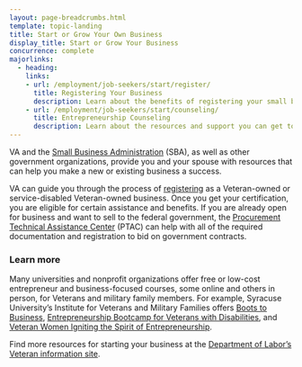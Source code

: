 ```yaml
---
layout: page-breadcrumbs.html
template: topic-landing
title: Start or Grow Your Own Business
display_title: Start or Grow Your Business
concurrence: complete
majorlinks:
  - heading:
    links:
    - url: /employment/job-seekers/start/register/
      title: Registering Your Business
      description: Learn about the benefits of registering your small business with VA. 
    - url: /employment/job-seekers/start/counseling/
      title: Entrepreneurship Counseling
      description: Learn about the resources and support you can get to start a new business or grow an existing one. 
---
```


<div class="va-introtext">

VA and the [Small Business Administration](https://www.sba.gov/content/veteran-service-disabled-veteran-owned) (SBA), as well as other government organizations, provide you and your spouse with resources that can help you make a new or existing business a success.

</div>

VA can guide you through the process of [registering](http://www.va.gov/osdbu/) as a Veteran-owned or service-disabled Veteran-owned business. Once you get your certification, you are eligible for certain assistance and benefits. If you are already open for business and want to sell to the federal government, the [Procurement Technical Assistance Center](http://www.aptac-us.org) (PTAC) can help with all of the required documentation and registration to bid on government contracts.  

### Learn more
Many universities and nonprofit organizations offer free or low-cost entrepreneur and business-focused courses, some online and others in person, for Veterans and military family members. For example, Syracuse University’s Institute for Veterans and Military Families offers [Boots to Business](http://vets.syr.edu/education/boots-to-business/), [Entrepreneurship Bootcamp for Veterans with Disabilities](http://ebv.vets.syr.edu/), and [Veteran Women Igniting the Spirit of Entrepreneurship](http://vets.syr.edu/education/v-wise/).

Find more resources for starting your business at the [Department of Labor’s Veteran information site](http://www.dol.gov/vets/opportunities/opportunities.htm).
